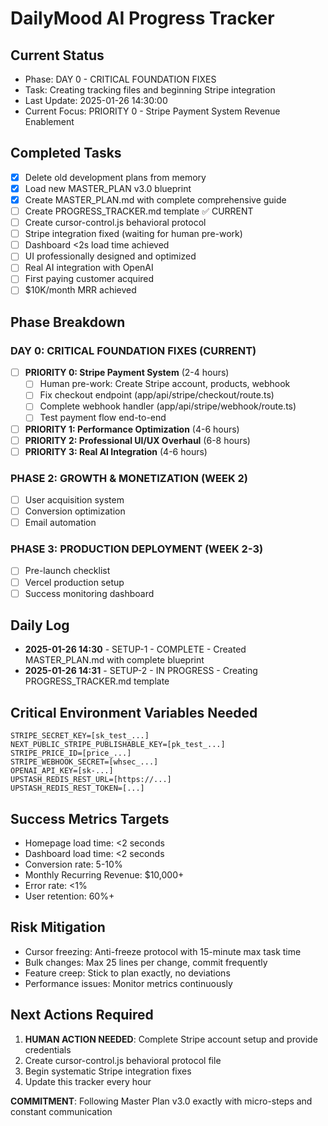 # DailyMood AI Progress Tracker

## Current Status
- Phase: DAY 0 - CRITICAL FOUNDATION FIXES
- Task: Creating tracking files and beginning Stripe integration
- Last Update: 2025-01-26 14:30:00
- Current Focus: PRIORITY 0 - Stripe Payment System Revenue Enablement

## Completed Tasks
- [x] Delete old development plans from memory
- [x] Load new MASTER_PLAN v3.0 blueprint 
- [x] Create MASTER_PLAN.md with complete comprehensive guide
- [ ] Create PROGRESS_TRACKER.md template ✅ CURRENT
- [ ] Create cursor-control.js behavioral protocol
- [ ] Stripe integration fixed (waiting for human pre-work)
- [ ] Dashboard <2s load time achieved
- [ ] UI professionally designed and optimized
- [ ] Real AI integration with OpenAI
- [ ] First paying customer acquired
- [ ] $10K/month MRR achieved

## Phase Breakdown
### DAY 0: CRITICAL FOUNDATION FIXES (CURRENT)
- [ ] **PRIORITY 0: Stripe Payment System** (2-4 hours)
  - [ ] Human pre-work: Create Stripe account, products, webhook
  - [ ] Fix checkout endpoint (app/api/stripe/checkout/route.ts)
  - [ ] Complete webhook handler (app/api/stripe/webhook/route.ts) 
  - [ ] Test payment flow end-to-end
- [ ] **PRIORITY 1: Performance Optimization** (4-6 hours)
- [ ] **PRIORITY 2: Professional UI/UX Overhaul** (6-8 hours)
- [ ] **PRIORITY 3: Real AI Integration** (4-6 hours)

### PHASE 2: GROWTH & MONETIZATION (WEEK 2)
- [ ] User acquisition system
- [ ] Conversion optimization
- [ ] Email automation

### PHASE 3: PRODUCTION DEPLOYMENT (WEEK 2-3)
- [ ] Pre-launch checklist
- [ ] Vercel production setup
- [ ] Success monitoring dashboard

## Daily Log
- **2025-01-26 14:30** - SETUP-1 - COMPLETE - Created MASTER_PLAN.md with complete blueprint
- **2025-01-26 14:31** - SETUP-2 - IN PROGRESS - Creating PROGRESS_TRACKER.md template

## Critical Environment Variables Needed
```
STRIPE_SECRET_KEY=[sk_test_...]
NEXT_PUBLIC_STRIPE_PUBLISHABLE_KEY=[pk_test_...]
STRIPE_PRICE_ID=[price_...]
STRIPE_WEBHOOK_SECRET=[whsec_...]
OPENAI_API_KEY=[sk-...]
UPSTASH_REDIS_REST_URL=[https://...]
UPSTASH_REDIS_REST_TOKEN=[...]
```

## Success Metrics Targets
- Homepage load time: <2 seconds
- Dashboard load time: <2 seconds
- Conversion rate: 5-10%
- Monthly Recurring Revenue: $10,000+
- Error rate: <1%
- User retention: 60%+

## Risk Mitigation
- Cursor freezing: Anti-freeze protocol with 15-minute max task time
- Bulk changes: Max 25 lines per change, commit frequently
- Feature creep: Stick to plan exactly, no deviations
- Performance issues: Monitor metrics continuously

## Next Actions Required
1. **HUMAN ACTION NEEDED**: Complete Stripe account setup and provide credentials
2. Create cursor-control.js behavioral protocol file
3. Begin systematic Stripe integration fixes
4. Update this tracker every hour

**COMMITMENT**: Following Master Plan v3.0 exactly with micro-steps and constant communication
